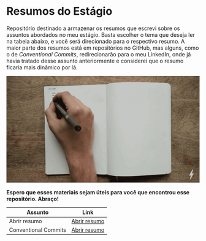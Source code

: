 # Resumos do Estágio

Repositório destinado a armazenar os resumos que escrevi sobre os assuntos abordados no meu estágio. Basta escolher o tema que deseja ler na tabela abaixo, e você será direcionado para o respectivo resumo. A maior parte dos resumos está em repositórios no GitHub, mas alguns, como o de *Conventional Commits*, redirecionarão para o meu LinkedIn, onde já havia tratado desse assunto anteriormente e considerei que o resumo ficaria mais dinâmico por lá.

![notations git](./notations.gif)

**Espero que esses materiais sejam úteis para você que encontrou esse repositório. Abraço!**

| Assunto | Link |
| ----------- | ----------- |
| Abrir resumo | [Abrir resumo](https://github.com/pedrjose/estagio-anotacoes/blob/main/scrum.md) |
| Conventional Commits | [Abrir resumo](https://www.linkedin.com/posts/activity-7080543647502336000-4Axo?utm_source=share&utm_medium=member_desktop) |
